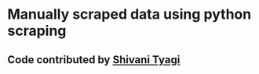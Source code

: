  # Manually scraped data using python scraping
 
 ## Code contributed by [Shivani Tyagi](https://github.com/shivitg)

